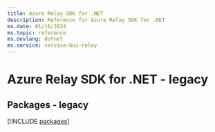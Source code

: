 ```yaml
---
title: Azure Relay SDK for .NET
description: Reference for Azure Relay SDK for .NET
ms.date: 01/16/2024
ms.topic: reference
ms.devlang: dotnet
ms.service: service-bus-relay
---
```

# Azure Relay SDK for .NET - legacy
## Packages - legacy
[!INCLUDE [packages](relay-index.md)]